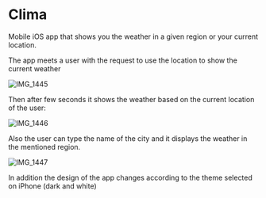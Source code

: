 # Clima
Mobile iOS app that shows you the weather in a given region or your current location.

The app meets a user with the request to use the location to show the current weather

![IMG_1445](https://user-images.githubusercontent.com/121186235/236451904-0f7d0727-6565-4040-8c8e-9290f01d2383.PNG)

Then after few seconds it shows the weather based on the current location of the user:

![IMG_1446](https://user-images.githubusercontent.com/121186235/236452074-948ce67f-d3fd-4cb5-90ae-68a076f03302.PNG)

Also the user can type the name of the city and it displays the weather in the mentioned region.

![IMG_1447](https://user-images.githubusercontent.com/121186235/236452214-7dd507b3-0a41-42c3-9c3c-351e76a99f6d.PNG)

In addition the design of the app changes according to the theme selected on iPhone (dark and white)
